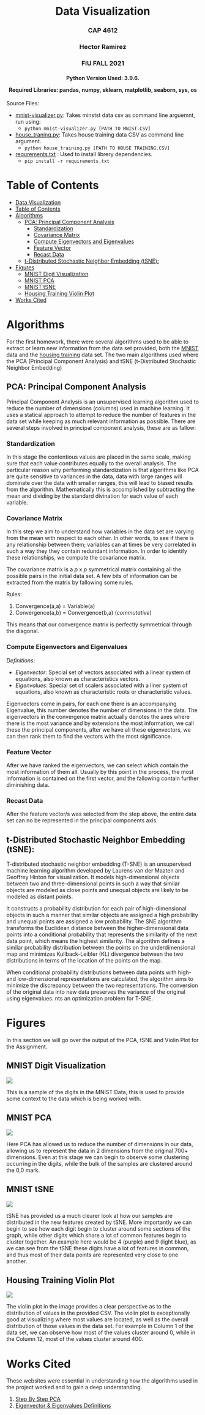 <center>

# Data Visualization 
<h3> CAP 4612 </h3>
<h3> Hector Ramirez </h3>
<h3> FIU FALL 2021 </h3>
<h4> 
  Python Version Used: 3.9.6. 

  Required Libraries: pandas, numpy, sklearn, matplotlib, seaborn, sys, os
</h4>

</center>

  Source Files: 
-  [mnist-visualizer.py](./mnist-visualizer.py): Takes minstst data csv as command line arguemnt, run using: 
   -    `python mnist-visualizer.py [PATH TO MNIST.CSV]`
- [house_traning.py](./house_training.py): Takes house training data CSV as command line argument. 
  - `python house_training.py [PATH TO HOUSE TRAINING.CSV]`
- [requrements.txt](./requirements.txt) : Used to install librery dependencies.
  -   `pip install -r requirements.txt`

<div style="page-break-after: always;"></div>

# Table of Contents
- [Data Visualization](#data-visualization)
- [Table of Contents](#table-of-contents)
- [Algorithms](#algorithms)
  - [PCA: Principal Component Analysis](#pca-principal-component-analysis)
    - [Standardization](#standardization)
    - [Covariance Matrix](#covariance-matrix)
    - [Compute Eigenvectors and Eigenvalues](#compute-eigenvectors-and-eigenvalues)
    - [Feature Vector](#feature-vector)
    - [Recast Data](#recast-data)
  - [t-Distributed Stochastic Neighbor Embedding (tSNE):](#t-distributed-stochastic-neighbor-embedding-tsne)
- [Figures](#figures)
  - [MNIST Digit Visualization](#mnist-digit-visualization)
  - [MNIST PCA](#mnist-pca)
  - [MNIST tSNE](#mnist-tsne)
  - [Housing Training Violin Plot](#housing-training-violin-plot)
- [Works Cited](#works-cited)

<div style="page-break-after: always;"></div>

# Algorithms 

For the first homework, there were several algorithms used to be able to extract or learn new information from the data set provided, both the [MNIST](https://en.wikipedia.org/wiki/MNIST_database) data and the [housing training](https://fiu.instructure.com/courses/109798/files/18124455?wrap=1) data set. The two main algorithms used where the PCA (Principal Component Analysis) and tSNE (t-Distributed Stochastic Neighbor Embedding) 

## PCA: Principal Component Analysis 

Principal Component Analysis is an unsupervised learning algorithm used to reduce the number of dimensions (columns) used in machine learning. It uses a statical approach to attempt to reduce the number of features in the data set while keeping as much relevant information as possible. There are several steps involved in principal component analysis, these are as fallow: 

### Standardization

In this stage the contentious values are placed in the same scale, making sure that each value contributes equally to the overall analysis. The particular reason why performing standardization is that algorithms like PCA are quite sensitive to variances in the data, data with large ranges will dominate over the data with smaller ranges, this will lead to biased results from the algorithm. Mathematically this is accomplished by subtracting the mean and dividing by the standard divination for each value of each variable. 

### Covariance Matrix

In this step we aim to understand how variables in the data set are varying from the mean with respect to each other. In other words, to see if there is any relationship between them; variables can at times be very correlated in such a way they they contain redundant information. In order to identify these relationships, we compute the covariance matrix. 

The covariance matrix is a *p* x *p* symmetrical matrix containing all the possible pairs in the initial data set. A few bits of information can be extracted from the matrix by fallowing some rules. 

Rules:
1. Convergence(a,a) = Variable(a)
2. Convergence(a,b) = Convergence(b,a) (*commutative*)

This means that our convergence matrix is perfectly symmetrical through the diagonal. 

### Compute Eigenvectors and Eigenvalues

_Definitions_: 
- _Eigenvector_: Special set of vectors associated with a linear system of equations, also known as characteristics vectors.  
- _Eigenvalues_: Special set of scalers associated with a liner system of equations, also known as characteristic roots or characteristic values. 

Eigenvectors come in pairs, for each one there is an accompanying Eigenvalue, this number denotes the number of dimensions in the data. The eigenvectors in the convergence matrix actually denotes the axes where there is the most variance and by extensions the most information,  we call these the principal components, after we have all these eigenvectors, we can then rank them to find the vectors with the most significance. 

### Feature Vector

After we have ranked the eigenvectors, we can select which contain the most information of them all. Usually by this point in the process, the most information is contained on the first vector, and the fallowing contain further diminishing data. 

### Recast Data

After the feature vector/s was selected from the step above, the entire data set can no be represented in the principal components axis. 

<div style="page-break-after: always;"></div>

## t-Distributed Stochastic Neighbor Embedding (tSNE): 

T-distributed stochastic neighbor embedding (T-SNE) is an unsupervised machine learning algorithm developed by Laurens van der Maaten and Geoffrey Hinton for visualization. It models high-dimensional objects between two and three-dimensional points in such a way that similar objects are modeled as close points and unequal objects are likely to be modeled as distant points. 

It constructs a probability distribution for each pair of high-dimensional objects in such a manner that similar objects are assigned a high probability and unequal points are assigned a low probability. The SNE algorithm transforms the Euclidean distance between the higher-dimensional data points into a conditional probability that represents the similarity of the next data point, which means the highest similarity. The algorithm defines a similar probability distribution between the points on the underdimensional map and minimizes Kullback-Leibler (KL) divergence between the two distributions in terms of the location of the points on the map.

When conditional probability distributions between data points with high- and low-dimensional representations are calculated, the algorithm aims to minimize the discrepancy between the two representations. The conversion of the original data into new data preserves the variance of the original using eigenvalues. nts an optimization problem for T-SNE.

<div style="page-break-after: always;"></div>

# Figures 

In this section we will go over the output of the PCA, tSNE and Violin Plot for the Assignment. 

## MNIST Digit Visualization
<img src="./digits.png" />

This is a sample of the digits in the MNIST Data, this is used to provide some context to the data which is being worked with. 

<div style="page-break-after: always;"></div>


## MNIST PCA

<img src="./PCA.png" />

Here PCA has allowed us to reduce the number of dimensions in our data, allowing us to represent the data in 2 dimensions from the original 700+ dimensions. Even at this stage we can begin to observe some clustering occurring in the digits, while the bulk of the samples are clustered around the 0,0 mark. 

<div style="page-break-after: always;"></div>

## MNIST tSNE

<img src="./tSNE.png" />

tSNE has provided us a much clearer look at how our samples are distributed in the new features created by tSNE. More importantly we can begin to see how each digit begin to cluster around some sections of the graph, while other digits which share a lot of common features begin to cluster together. An example here would be 4 (purple)  and 9 (light blue), as we can see from the tSNE these digits have a lot of features in common, and thus most of their data points are represented very close to one another. 

<div style="page-break-after: always;"></div>

## Housing Training Violin Plot

<img src="./violin-plot.png" />

The violin plot in the image provides a clear perspective as to the distribution of values in the provided CSV. The violin plot is exceptionally good at visualizing where most values are located, as well as the overall distribution of those values in the data set. For example in Column 1 of the data set, we can observe how most of the values cluster around 0, while in the Column 12, most of the values cluster around 400. 


<div style="page-break-after: always;"></div>

# Works Cited

These websites were essential in understanding how the algorithms used in the project worked and to gain a deep understanding. 

1. [Step By Step PCA](https://builtin.com/data-science/step-step-explanation-principal-component-analysis)
2. [Eigenvector & Eigenvalues Definitions](https://www.google.com/url?sa=t&rct=j&q=&esrc=s&source=web&cd=&cad=rja&uact=8&ved=2ahUKEwicuIPyufDyAhXPSzABHWbLDAsQFnoECA8QAw&url=https%3A%2F%2Fmathworld.wolfram.com%2FEigenvector.html&usg=AOvVaw1d1iN4NCLrk3Rp4M1hGLqS)